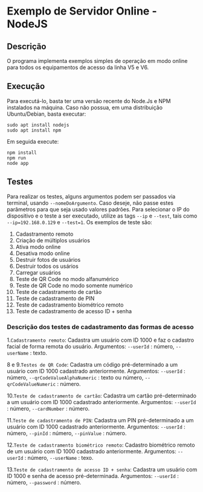 # Exemplo de Servidor Online - NodeJS

## Descrição

O programa implementa exemplos simples de operação em modo online para todos os equipamentos de acesso da linha V5 e V6.

## Execução

Para executá-lo, basta ter uma versão recente do Node.Js e NPM instalados na máquina. 
Caso não possua, em uma distribuição Ubuntu/Debian, basta executar:

```
sudo apt install nodejs
sudo apt install npm
```

Em seguida execute:
```
npm install
npm run
node app
```

## Testes

Para realizar os testes, alguns argumentos podem ser passados via terminal, usando `--nomeDoArgumento`. Caso deseje, não passe estes parâmetros para que seja usado valores padrões.
Para selecionar o IP do dispositivo e o teste a ser executado, utilize as tags `--ip` e `--test`, tais como `--ip=192.168.0.129` e `--test=1`.
Os exemplos de teste são:

1. Cadastramento remoto
2. Criação de múltiplos usuários
3. Ativa modo online
4. Desativa modo online
5. Destruir fotos de usuários
6. Destruir todos os usários
7. Carregar usuários
8. Teste de QR Code no modo alfanumérico
9. Teste de QR Code no modo somente numérico
10. Teste de cadastramento de cartão
11. Teste de cadastramento de PIN
12. Teste de cadastramento biométrico remoto
13. Teste de cadastramento de acesso ID + senha

### Descrição dos testes de cadastramento das formas de acesso

1.`Cadastramento remoto`: Cadastra um usuário com ID 1000 e faz o cadastro facial de forma remota do usuário. Argumentos: `--userId` : número, `--userName` : texto.

8 e 9.`Testes de QR Code`: Cadastra um código pré-determinado a um usuário com ID 1000 cadastrado anteriormente. Argumentos: `--userId` : número, `--qrCodeValueAlphaNumeric` : texto ou número, `--qrCodeValueNumeric` : número.

10.`Teste de cadastramento de cartão`: Cadastra um cartão pré-determinado a um usuário com ID 1000 cadastrado anteriormente. Argumentos: `--userId` : número, `--cardNumber` : número.

11.`Teste de cadastramento de PIN`: Cadastra um PIN pré-determinado a um usuário com ID 1000 cadastrado anteriormente. Argumentos: `--userId` : número, `--pinId` : número, `--pinValue` : número.

12.`Teste de cadastramento biométrico remoto`: Cadastro biométrico remoto de um usuário com ID 1000 cadastrado anteriormente. Argumentos: `--userId` : número, `--userName` : texo.

13.`Teste de cadastramento de acesso ID + senha`: Cadastra um usuário com ID 1000 e senha de acesso pré-determinada. Argumentos: `--userId` : número, `--password` : número.

